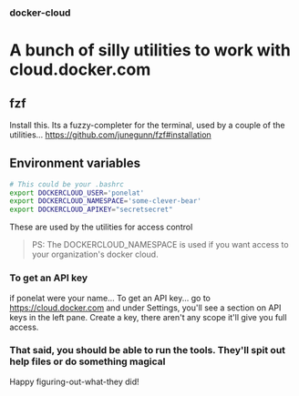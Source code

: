 ### docker-cloud
# A bunch of silly utilities to work with cloud.docker.com

## fzf
Install this. Its a fuzzy-completer for the terminal, used by a couple of the utilities...
https://github.com/junegunn/fzf#installation


## Environment variables
```sh
# This could be your .bashrc
export DOCKERCLOUD_USER='ponelat'
export DOCKERCLOUD_NAMESPACE='some-clever-bear'
export DOCKERCLOUD_APIKEY="secretsecret"
```
These are used by the utilities for access control
> PS: The DOCKERCLOUD_NAMESPACE is used if you want access to your organization's docker cloud.


### To get an API key
if ponelat were your name...
To get an API key... go to https://cloud.docker.com and under Settings, you'll see a section on API keys in the left pane. Create a key, there aren't any scope it'll give you full access.


### That said, you should be able to run the tools. They'll spit out help files or do something magical 
Happy figuring-out-what-they did!
